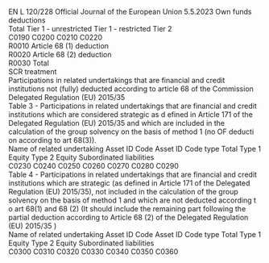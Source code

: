EN  L 120/228 Official Journal of the European Union 5.5.2023
 Own funds deductions  
Total  Tier 1 - 
unrestricted  Tier 1 - restricted  Tier 2  
C0190  C0200  C0210  C0220  
R0010  Article 68 (1) deduction  
R0020  Article 68 (2) deduction  
R0030  Total  
SCR treatment  
Participations in related undertakings that are financial and credit institutions not (fully) deducted according to article 68 of the Commission Delegated Regulation (EU) 
2015/35  
Table 3 - Participations in related undertakings that are financial and credit institutions which are considered strategic as d efined in Article 171 of the Delegated 
Regulation (EU) 2015/35 and which are included in the calculation of the group solvency on the basis of method 1 (no OF deducti on according to art 68(3)).  
Name of related undertaking  Asset ID Code  Asset ID Code type  Total  Type 1 Equity  Type 2 Equity  Subordinated 
liabilities  
C0230  C0240  C0250  C0260  C0270  C0280  C0290  
Table 4 - Participations in related undertakings that are financial and credit institutions which are strategic (as defined in Article 171 of the Delegated Regulation (EU) 
2015/35), not included in the calculation of the group solvency on the basis of method 1 and which are not deducted according t o art 68(1) and 68 (2) (It should include 
the remaining part following the partial deduction according to Article 68 (2) of the Delegated Regulation (EU) 2015/35 )  
Name of related undertaking  Asset ID Code  Asset ID Code type  Total  Type 1 Equity  Type 2 Equity  Subordinated 
liabilities  
C0300  C0310  C0320  C0330  C0340  C0350  C0360